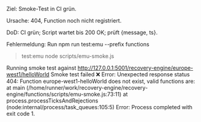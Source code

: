 Ziel: Smoke-Test in CI grün.

Ursache: 404, Function noch nicht registriert.

DoD: CI grün; Script wartet bis 200 OK; prüft {message, ts}.

Fehlermeldung:
Run npm run test:emu --prefix functions

> test:emu
> node scripts/emu-smoke.js

Running smoke test against http://127.0.0.1:5001/recovery-engine/europe-west1/helloWorld
Smoke test failed ❌
Error: Unexpected response status 404: Function europe-west1-helloWorld does not exist, valid functions are: 
    at main (/home/runner/work/recovery-engine/recovery-engine/functions/scripts/emu-smoke.js:73:11)
    at process.processTicksAndRejections (node:internal/process/task_queues:105:5)
Error: Process completed with exit code 1.
